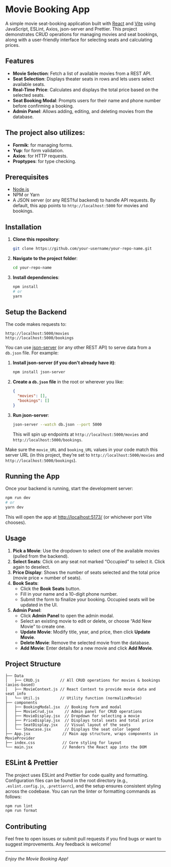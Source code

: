 # Movie Booking App

A simple movie seat-booking application built with [React](https://react.dev/) and [Vite](https://vitejs.dev/) using JavaScript, ESLint, Axios, json-server and Prettier. This project demonstrates CRUD operations for managing movies and seat bookings, along with a user-friendly interface for selecting seats and calculating prices.

## Features

- **Movie Selection**: Fetch a list of available movies from a REST API.
- **Seat Selection**: Displays theater seats in rows and lets users select available seats.
- **Real-Time Price**: Calculates and displays the total price based on the selected seats.
- **Seat Booking Modal**: Prompts users for their name and phone number before confirming a booking.
- **Admin Panel**: Allows adding, editing, and deleting movies from the database.

## The project also utilizes:

- **Formik**: for managing forms.
- **Yup**: for form validation.
- **Axios**: for HTTP requests.
- **Proptypes**: for type checking.

## Prerequisites

- [Node.js](https://nodejs.org/)
- NPM or Yarn
- A JSON server (or any RESTful backend) to handle API requests. By default, this app points to `http://localhost:5000` for movies and bookings.

## Installation

1. **Clone this repository**:
   ```bash
   git clone https://github.com/your-username/your-repo-name.git
   ```
2. **Navigate to the project folder**:
   ```bash
   cd your-repo-name
   ```
3. **Install dependencies**:
   ```bash
   npm install
   # or
   yarn
   ```

## Setup the Backend

The code makes requests to:

```
http://localhost:5000/movies
http://localhost:5000/bookings
```

You can use [json-server](https://github.com/typicode/json-server) (or any other REST API) to serve data from a `db.json` file. For example:

1. **Install json-server (if you don't already have it)**:
   ```bash
   npm install json-server
   ```
2. **Create a `db.json` file** in the root or wherever you like:
   ```json
   {
     "movies": [],
     "bookings": []
   }
   ```
3. **Run json-server**:
   ```bash
   json-server --watch db.json --port 5000
   ```
   This will spin up endpoints at `http://localhost:5000/movies` and `http://localhost:5000/bookings`.

Make sure the `movie_URL` and `booking_URL` values in your code match this server URL (in this project, they’re set to `http://localhost:5000/movies` and `http://localhost:5000/bookings`).

## Running the App

Once your backend is running, start the development server:

```bash
npm run dev
# or
yarn dev
```

This will open the app at [http://localhost:5173/](http://localhost:5173/) (or whichever port Vite chooses).

## Usage

1. **Pick a Movie**: Use the dropdown to select one of the available movies (pulled from the backend).
2. **Select Seats**: Click on any seat not marked “Occupied” to select it. Click again to deselect.
3. **Price Display**: Shows the number of seats selected and the total price (movie price × number of seats).
4. **Book Seats**:
   - Click the **Book Seats** button.
   - Fill in your name and a 10-digit phone number.
   - Submit the form to finalize your booking. Occupied seats will be updated in the UI.
5. **Admin Panel**:
   - Click **Admin Panel** to open the admin modal.
   - Select an existing movie to edit or delete, or choose “Add New Movie” to create one.
   - **Update Movie**: Modify title, year, and price, then click **Update Movie**.
   - **Delete Movie**: Remove the selected movie from the database.
   - **Add Movie**: Enter details for a new movie and click **Add Movie**.

## Project Structure

```
├── Data
│   ├── CRUD.js         // All CRUD operations for movies & bookings (axios-based)
│   ├── MovieContext.js // React Context to provide movie data and seat info
│   └── Util.js         // Utility function (normalizeMovie)
├── components
│   ├── BookingModal.jsx  // Booking form and modal
│   ├── MovieCrud.jsx     // Admin panel for CRUD operations
│   ├── MovieDisplay.jsx  // Dropdown for selecting a movie
│   ├── PriceDisplay.jsx  // Displays total seats and total price
│   ├── SeatDisplay.jsx   // Visual layout of the seats
│   └── Showcase.jsx      // Displays the seat color legend
├── App.jsx              // Main app structure, wraps components in MovieProvider
├── index.css            // Core styling for layout
└── main.jsx             // Renders the React app into the DOM
```

## ESLint & Prettier

The project uses ESLint and Prettier for code quality and formatting. Configuration files can be found in the root directory (e.g., `.eslint.config.js`, `.prettierrc`), and the setup ensures consistent styling across the codebase. You can run the linter or formatting commands as follows:

```bash
npm run lint
npm run format
```

## Contributing

Feel free to open issues or submit pull requests if you find bugs or want to suggest improvements. Any feedback is welcome!

---

_Enjoy the Movie Booking App!_
